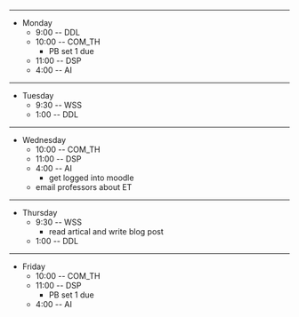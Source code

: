 
---
* Monday
  * 9:00 -- DDL
  * 10:00 -- COM_TH
    * PB set 1 due
  * 11:00 -- DSP
  * 4:00 -- AI

---
* Tuesday
  * 9:30 -- WSS
  * 1:00 -- DDL

---
* Wednesday
  * 10:00 -- COM_TH
  * 11:00 -- DSP
  * 4:00 -- AI
    * get logged into moodle
  * email professors about ET

---
* Thursday
  * 9:30 -- WSS
    * read artical and write blog post
  * 1:00 -- DDL

---
* Friday
  * 10:00 -- COM_TH
  * 11:00 -- DSP
    * PB set 1 due
  * 4:00 -- AI
